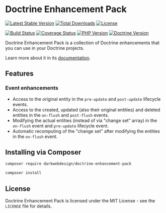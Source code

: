 # Doctrine Enhancement Pack

[![Latest Stable Version](https://poser.pugx.org/darkwebdesign/doctrine-enhancement-pack/v/stable?format=flat)](https://packagist.org/packages/darkwebdesign/doctrine-enhancement-pack)
[![Total Downloads](https://poser.pugx.org/darkwebdesign/doctrine-enhancement-pack/downloads?format=flat)](https://packagist.org/packages/darkwebdesign/doctrine-enhancement-pack)
[![License](https://poser.pugx.org/darkwebdesign/doctrine-enhancement-pack/license?format=flat)](https://packagist.org/packages/darkwebdesign/doctrine-enhancement-pack)

[![Build Status](https://travis-ci.org/darkwebdesign/doctrine-enhancement-pack.svg?branch=2.4)](https://travis-ci.org/darkwebdesign/doctrine-enhancement-pack?branch=2.4)
[![Coverage Status](https://codecov.io/gh/darkwebdesign/doctrine-enhancement-pack/branch/2.4/graph/badge.svg)](https://codecov.io/gh/darkwebdesign/doctrine-enhancement-pack)
[![PHP Version](https://img.shields.io/badge/php-5.3%2B-777BB3.svg)](https://php.net/)
[![Doctrine Version](https://img.shields.io/badge/doctrine-2.4-2E6BC8.svg)](http://www.doctrine-project.org/)

Doctrine Enhancement Pack is a collection of Doctrine enhancements that you can use in your Doctrine projects.

Learn more about it in its [documentation](https://github.com/darkwebdesign/doctrine-enhancement-pack/blob/2.4/doc/index.md).

## Features

### Event enhancements

* Access to the original entity in the `pre-update` and `post-update` lifecycle events.
* Access to the created, updated (also their original entities) and deleted entities in the `on-flush` and `post-flush` events.
* Modifying the actual entities (instead of via "change set" array) in the `on-flush` event and `pre-update` lifecycle event.
* Automatic recomputing of the "change set" after modifying the entities in the `on-flush` event.

## Installing via Composer

```bash
composer require darkwebdesign/doctrine-enhancement-pack
```

```bash
composer install
```

## License

Doctrine Enhancement Pack is licensed under the MIT License - see the `LICENSE` file for details.
